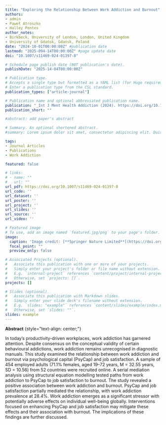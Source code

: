 ```yaml
---
title: "Exploring the Relationship Between Work Addiction and Burnout"
authors:
- admin 
- Paweł Atroszko
- Halley Pontes
author_notes:
- Birkbeck, University of London, London, United Kingdom
- University of Gdańsk, Gdańsk, Poland
date: "2024-10-01T00:00:00Z" #publication date
lastmod: "2025-094-14T00:00:00Z" #page update date
doi: "10.1007/s11469-024-01397-8"

# Schedule page publish date (NOT publication's date).
publishDate: "2025-14-04T00:00:00Z"

# Publication type.
# Accepts a single type but formatted as a YAML list (for Hugo requirements).
# Enter a publication type from the CSL standard.
publication_types: ["article-journal"]

# Publication name and optional abbreviated publication name.
publication: "_Int J Ment Health Addiction (2024). https://doi.org/10.1007/s11469-024-01397-8"
publication_short: ""

#abstract: add paper's abstract

# Summary. An optional shortened abstract.
#summary: Lorem ipsum dolor sit amet, consectetur adipiscing elit. Duis posuere tellus ac convallis placerat. Proin tincidunt magna sed ex sollicitudin condimentum.

tags:
- Journal Articles
- Publications
- Work Addiction

featured: false

# links:
# - name: ""
#   url: ""
url_pdf: https://doi.org/10.1007/s11469-024-01397-8
url_code: ''
url_dataset: ''
url_poster: ''
url_project: ''
url_slides: ''
url_source: ''
url_video: ''

# Featured image
# To use, add an image named `featured.jpg/png` to your page's folder. 
image:
  caption: 'Image credit: [**Springer Nature Limited**](https://doi.org/10.1007/s11469-024-01397-8)'
  focal_point: ""
  preview_only: false

# Associated Projects (optional).
#   Associate this publication with one or more of your projects.
#   Simply enter your project's folder or file name without extension.
#   E.g. `internal-project` references `content/project/internal-project/index.md`.
#   Otherwise, set `projects: []`.
projects: []

# Slides (optional).
#   Associate this publication with Markdown slides.
#   Simply enter your slide deck's filename without extension.
#   E.g. `slides: "example"` references `content/slides/example/index.md`.
#   Otherwise, set `slides: ""`.
slides: example
---
```


**Abstract**
{style="text-align: center;"}

In today’s productivity-driven workplaces, work addiction has garnered attention. Despite consensus 
on the conceptual validity of certain behavioural addictions, work addiction remains unrecognised in 
diagnostic manuals. This study examined the relationship between work addiction and burnout via 
psychological capital (PsyCap) and job satisfaction. A sample of 454 employed adults (71.1% females, 
aged 19–72 years, M = 32.55 years, SD = 10.56) from 52 countries were recruited online. A serial 
mediation analysis using structural equation modelling tested paths from work addiction to PsyCap 
to job satisfaction to burnout. The study revealed a positive association between work addiction and 
burnout. PsyCap and job satisfaction partially mediated the relationship, with work addiction prevalence 
at 28.4%. Work addiction emerges as a significant stressor with potentially adverse effects on individual 
well-being globally. Interventions focused on enhancing PsyCap and job satisfaction may mitigate these 
effects and their association with burnout. The implications of these findings are further discussed.
